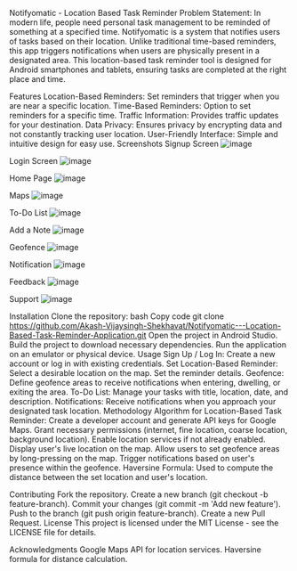 Notifyomatic - Location Based Task Reminder
Problem Statement:
In modern life, people need personal task management to be reminded of something at a specified time. Notifyomatic is a system that notifies users of tasks based on their location. Unlike traditional time-based reminders, this app triggers notifications when users are physically present in a designated area. This location-based task reminder tool is designed for Android smartphones and tablets, ensuring tasks are completed at the right place and time.

Features
Location-Based Reminders: Set reminders that trigger when you are near a specific location.
Time-Based Reminders: Option to set reminders for a specific time.
Traffic Information: Provides traffic updates for your destination.
Data Privacy: Ensures privacy by encrypting data and not constantly tracking user location.
User-Friendly Interface: Simple and intuitive design for easy use.
Screenshots
Signup Screen
![image](https://github.com/Akash-Vijaysingh-Shekhavat/Notifyomatic---Location-Based-Task-Reminder-Application/assets/90681684/5851a850-d68e-4d6d-96fb-0d62aa88e0d6)


Login Screen
![image](https://github.com/Akash-Vijaysingh-Shekhavat/Notifyomatic---Location-Based-Task-Reminder-Application/assets/90681684/18ae7e7b-e9fa-4be8-9cbe-a8c9ef1512e2)


Home Page
![image](https://github.com/Akash-Vijaysingh-Shekhavat/Notifyomatic---Location-Based-Task-Reminder-Application/assets/90681684/ec06d489-8889-4540-bdc3-c7c7d8a6923e)


Maps
![image](https://github.com/Akash-Vijaysingh-Shekhavat/Notifyomatic---Location-Based-Task-Reminder-Application/assets/90681684/2d88cee0-28fc-46fa-bbee-54979eba6fa3)


To-Do List
![image](https://github.com/Akash-Vijaysingh-Shekhavat/Notifyomatic---Location-Based-Task-Reminder-Application/assets/90681684/10a4e82d-a741-416d-9838-6a4240fe55e6)


Add a Note
![image](https://github.com/Akash-Vijaysingh-Shekhavat/Notifyomatic---Location-Based-Task-Reminder-Application/assets/90681684/7068e576-a54f-47f8-a895-a114b208a5cd)


Geofence
![image](https://github.com/Akash-Vijaysingh-Shekhavat/Notifyomatic---Location-Based-Task-Reminder-Application/assets/90681684/8dd337e3-6502-40f4-8c48-1516f12fb8aa)


Notification
![image](https://github.com/Akash-Vijaysingh-Shekhavat/Notifyomatic---Location-Based-Task-Reminder-Application/assets/90681684/2ee1236b-369a-4aff-a1d3-411da60f0ca2)


Feedback
![image](https://github.com/Akash-Vijaysingh-Shekhavat/Notifyomatic---Location-Based-Task-Reminder-Application/assets/90681684/aced4022-0384-4e15-a947-b03317357f5c)


Support
![image](https://github.com/Akash-Vijaysingh-Shekhavat/Notifyomatic---Location-Based-Task-Reminder-Application/assets/90681684/c1bdc8ef-1afa-482e-86ec-1079b2becd2b)


Installation
Clone the repository:
bash
Copy code
git clone https://github.com/Akash-Vijaysingh-Shekhavat/Notifyomatic---Location-Based-Task-Reminder-Application.git
Open the project in Android Studio.
Build the project to download necessary dependencies.
Run the application on an emulator or physical device.
Usage
Sign Up / Log In: Create a new account or log in with existing credentials.
Set Location-Based Reminder:
Select a desirable location on the map.
Set the reminder details.
Geofence: Define geofence areas to receive notifications when entering, dwelling, or exiting the area.
To-Do List: Manage your tasks with title, location, date, and description.
Notifications: Receive notifications when you approach your designated task location.
Methodology
Algorithm for Location-Based Task Reminder:
Create a developer account and generate API keys for Google Maps.
Grant necessary permissions (internet, fine location, coarse location, background location).
Enable location services if not already enabled.
Display user's live location on the map.
Allow users to set geofence areas by long-pressing on the map.
Trigger notifications based on user's presence within the geofence.
Haversine Formula:
Used to compute the distance between the set location and user's location.

Contributing
Fork the repository.
Create a new branch (git checkout -b feature-branch).
Commit your changes (git commit -m 'Add new feature').
Push to the branch (git push origin feature-branch).
Create a new Pull Request.
License
This project is licensed under the MIT License - see the LICENSE file for details.

Acknowledgments
Google Maps API for location services.
Haversine formula for distance calculation.
